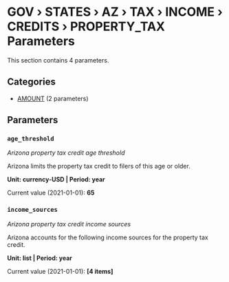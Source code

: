 # GOV › STATES › AZ › TAX › INCOME › CREDITS › PROPERTY_TAX Parameters

This section contains 4 parameters.

## Categories

- [AMOUNT](amount/index.md) (2 parameters)

## Parameters

### `age_threshold`
*Arizona property tax credit age threshold*

Arizona limits the property tax credit to filers of this age or older.

**Unit: currency-USD | Period: year**

Current value (2021-01-01): **65**


### `income_sources`
*Arizona property tax credit income sources*

Arizona accounts for the following income sources for the property tax credit.

**Unit: list | Period: year**

Current value (2021-01-01): **[4 items]**

